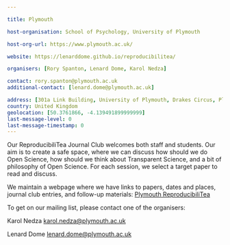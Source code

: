```yaml
---

title: Plymouth 

host-organisation: School of Psychology, University of Plymouth 

host-org-url: https://www.plymouth.ac.uk/ 

website: https://lenarddome.github.io/reproducibilitea/

organisers: [Rory Spanton, Lenard Dome, Karol Nedza]

contact: rory.spanton@plymouth.ac.uk
additional-contact: [lenard.dome@plymouth.ac.uk]

address: [301a Link Building, University of Plymouth, Drakes Circus, Plymouth, PL4 8AA]
country: United Kingdom
geolocation: [50.3761866, -4.139491899999999]
last-message-level: 0
last-message-timestamp: 0
---
```


Our ReproducibiliTea Journal Club welcomes both staff and students. 
Our aim is to create a safe space, where we can discuss how should we do 
Open Science, how should we think about Transparent Science, and a bit of 
philosophy of Open Science. For each session, we select a target paper to read
and discuss. 

We maintain a webpage where we have links to papers, dates and places, journal club entries, and follow-up materials: [Plymouth ReproducibiliTea](https://lenarddome.github.io/reproducibilitea/)

To get on our mailing list, please contact one of the organisers:

Karol Nedza <karol.nedza@plymouth.ac.uk>

Lenard Dome <lenard.dome@plymouth.ac.uk>
